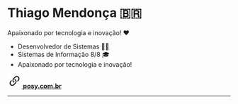 # Thiago Mendonça 🇧🇷

Apaixonado por tecnologia e inovação! ❤

- Desenvolvedor de Sistemas 👨‍💻
- Sistemas de Informação 8/8 🎓
- Apaixonado por tecnologia e inovação!

**[![](link.svg) posy.com.br](https://posy.com.br)**

---

<br>
<!-- space-evenly on div readme.md -->
<div
    style="
        display: flex;
        flex-direction: row;
        justify-content: space-evenly;
        align-items: center;
        width: 100%;
        margin: 0 auto;
    "
>
    <img style="margin: 0 5px; height: 180px;" src="https://github-readme-stats.vercel.app/api?username=thiagodebugs&count_private=true&show_icons=true" alt="">
    <img style="margin: 0 5px; height: 180px;" src="https://github-readme-stats.vercel.app/api/top-langs/?username=thiagodebugs&layout=compact" alt="">
</div>
